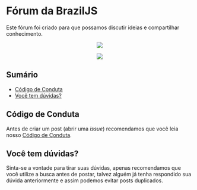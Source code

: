 # Fórum da BrazilJS
 Este fórum foi criado para que possamos discutir ideias e compartilhar conhecimento.
 <p align="center">
 <img src="http://2016.abcdevelopers.org/images/braziljs.svg" />
 </p>
 <p align="center">
 <a href="https://github.com/braziljs/forum/issues" alt="BrazilJS" width="119" /><img src="https://github.com/renanbastos93/forum/blob/feature/information-about-forum/btn.png?raw=true" /></a>
</p>

## Sumário
* [Código de Conduta](#código-de-conduta)
* [Você tem dúvidas?](#você-tem-dúvidas)

## Código de Conduta
 Antes de criar um post (abrir uma *issue*) recomendamos que você leia nosso [Código de Conduta](https://braziljs.org/coc/).

## Você tem dúvidas?
 Sinta-se a vontade para tirar suas dúvidas, apenas recomendamos que você utilize a busca antes de postar, talvez alguém já tenha respondido sua dúvida anteriormente e assim podemos evitar posts duplicados.
